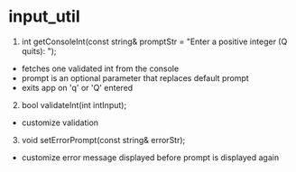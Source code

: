 # input_util

1. int getConsoleInt(const string& promptStr = "Enter a positive integer (Q quits): ");
- fetches one validated int from the console
- prompt is an optional parameter that replaces default prompt
- exits app on 'q' or 'Q' entered

2. bool validateInt(int intInput);
- customize validation

3. void setErrorPrompt(const string& errorStr);
- customize error message displayed before prompt is displayed again
